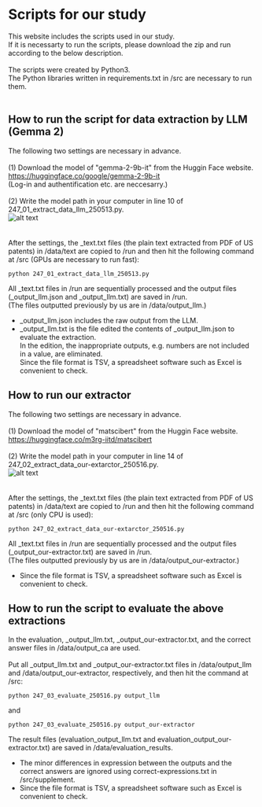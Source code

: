 # Scripts for our study
This website includes the scripts used in our study.<br>
If it is necessarty to run the scripts, please download the zip and run according to the below description.<br>
<br>
The scripts were created by Python3.<br>
The Python libraries written in requirements.txt in /src are necessary to run them.<br>
<br>
## How to run the script for data extraction by LLM (Gemma 2)
The following two settings are necessary in advance.<br>
<br>
(1) Download the model of "gemma-2-9b-it" from the Huggin Face website.<br>
https://huggingface.co/google/gemma-2-9b-it<br>
(Log-in and authentification etc. are neccesarry.) <br>
<br>
(2) Write the model path in your computer in line 10 of 247_01_extract_data_llm_250513.py.<br>
![alt text](image-4.png)<br>
<br>
<br>
After the settings, the _text.txt files (the plain text extracted from PDF of US patents) in /data/text are copied to /run and then hit the following command at /src (GPUs are necessary to run fast):
```
python 247_01_extract_data_llm_250513.py
```
All _text.txt files in /run are sequentially processed and  the output files (_output_llm.json and _output_llm.txt) are saved in /run.<br>
(The files outputted previously by us are in /data/output_llm.)<br>
* _output_llm.json includes the raw output from the LLM.<br>
* _output_llm.txt is the file edited the contents of _output_llm.json to evaluate the extraction.<br>
In the edition, the inappropriate outputs, e.g. numbers are not included in a value, are eliminated.<br>
Since the file format is TSV,  a spreadsheet software such as Excel is convenient to check.<br>
## How to run our extractor
The following two settings are necessary in advance.<br>
<br>
(1) Download the model of "matscibert" from the Huggin Face website.<br>
https://huggingface.co/m3rg-iitd/matscibert<br>
<br>
(2) Write the model path in your computer in line 14 of 247_02_extract_data_our-extarctor_250516.py.<br>
![alt text](image-5.png)<br>
<br>
<br>
After the settings, the _text.txt files (the plain text extracted from PDF of US patents) in /data/text are copied to /run and then hit the following command at /src (only CPU is used):
```
python 247_02_extract_data_our-extarctor_250516.py
```
All _text.txt files in /run are sequentially processed and the output files (_output_our-extractor.txt) are saved in /run.<br>
(The files outputted previously by us are in /data/output_our-extractor.)<br>
* Since the file format is TSV, a spreadsheet software such as Excel is convenient to check.<br>
## How to run the script to evaluate the above extractions
In the evaluation, _output_llm.txt, _output_our-extractor.txt, and the correct answer files in /data/output_ca are used.<br>
<br>
Put all _output_llm.txt and _output_our-extractor.txt files in /data/output_llm and /data/output_our-extractor, respectively, and then hit the command at /src:
```
python 247_03_evaluate_250516.py output_llm
```
and
```
python 247_03_evaluate_250516.py output_our-extractor
```
The result files (evaluation_output_llm.txt and evaluation_output_our-extractor.txt) are saved in /data/evaluation_results.<br>
* The minor differences in expression between the outputs and the correct answers are ignored using correct-expressions.txt in /src/supplement.<br>
* Since the file format is TSV, a spreadsheet software such as Excel is convenient to check.<br>
